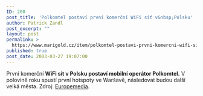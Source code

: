 ```yaml
---
ID: 200
post_title: 'Polkomtel postaví první komerční WiFi síť v&nbsp;Polsku'
author: Patrick Zandl
post_excerpt: ""
layout: post
permalink: >
  https://www.marigold.cz/item/polkomtel-postavi-prvni-komercni-wifi-sit-v-polsku
published: true
post_date: 2003-03-27 19:07:00
---
```

<P>První komerční <STRONG>WiFi sít v Polsku postaví mobilní operátor Polkomtel.</STRONG> V polovině roku spustí první hotspoty ve Waršavě, následovat budou další velká města. Zdroj: <A href="http://www.europemedia.net/shownews.asp?ArticleID=15632" target=_blank>Europemedia</A>.</P>